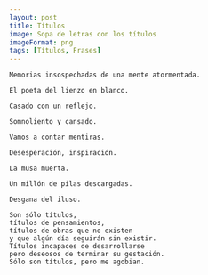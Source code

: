 ```yaml
---
layout: post
title: Títulos
image: Sopa de letras con los títulos
imageFormat: png
tags: [Títulos, Frases]
---
```


    Memorias insospechadas de una mente atormentada.

    El poeta del lienzo en blanco.

    Casado con un reflejo.

    Somnoliento y cansado.

    Vamos a contar mentiras.

    Desesperación, inspiración.

    La musa muerta.

    Un millón de pilas descargadas.

    Desgana del iluso.

    Son sólo títulos,
    títulos de pensamientos,
    títulos de obras que no existen
    y que algún día seguirán sin existir.
    Títulos incapaces de desarrollarse
    pero deseosos de terminar su gestación.
    Sólo son títulos, pero me agobian.

